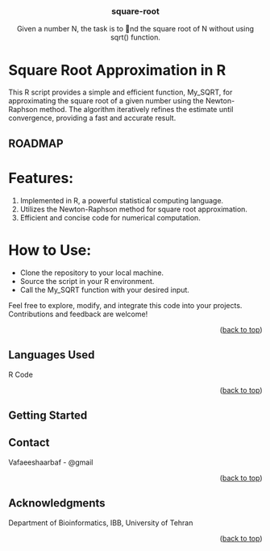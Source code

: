 # 

<!-- Improved compatibility of back to top link: See: https://github.com/othneildrew/Best-README-Template/pull/73 -->
<a name="readme-top"></a>



<!-- PROJECT LOGO -->
<br />
<div align="center">

<h3 align="center">square-root </h3>

  <p align="center">
    Given a number N, the task is to nd the square root of N without using sqrt() function.
    <br />
  </p>
</div>




<!-- TABLE OF CONTENTS -->

<h1>Square Root Approximation in R</h1>

This R script provides a simple and efficient function, My_SQRT, for approximating the square root of a given number using the Newton-Raphson method. The algorithm iteratively refines the estimate until convergence, providing a fast and accurate result.

<!-- ABOUT THE PROJECT -->
## ROADMAP

<h1>Features:</h1>
<ol>
	<li>
		Implemented in R, a powerful statistical computing language.
	</li>
	<li>
		Utilizes the Newton-Raphson method for square root approximation.
	</li>
	<li>
		Efficient and concise code for numerical computation.
	</li>
</ol>

<h1>How to Use:</h1>
<ul>
	<li>
		Clone the repository to your local machine.
	</li>
	<li>
		Source the script in your R environment.
	</li>
	<li>
		Call the My_SQRT function with your desired input.
	</li>
</ul>
Feel free to explore, modify, and integrate this code into your projects. Contributions and feedback are welcome!
<p align="right">(<a href="#readme-top">back to top</a>)</p>

## Languages Used

R Code 
<p align="right">(<a href="#readme-top">back to top</a>)</p>




<!-- GETTING STARTED -->
## Getting Started



<!-- CONTACT -->
## Contact

Vafaeeshaarbaf - @gmail 


<p align="right">(<a href="#readme-top">back to top</a>)</p>



<!-- ACKNOWLEDGMENTS -->
## Acknowledgments

Department of Bioinformatics, IBB, University of Tehran

<p align="right">(<a href="#readme-top">back to top</a>)</p>





<!-- MARKDOWN LINKS & IMAGES -->
<!-- https://www.markdownguide.org/basic-syntax/#reference-style-links -->
[contributors-shield]: https://img.shields.io/github/contributors/github_username/repo_name.svg?style=for-the-badge
[contributors-url]: https://github.com/github_username/repo_name/graphs/contributors
[forks-shield]: https://img.shields.io/github/forks/github_username/repo_name.svg?style=for-the-badge
[forks-url]: https://github.com/github_username/repo_name/network/members
[stars-shield]: https://img.shields.io/github/stars/github_username/repo_name.svg?style=for-the-badge
[stars-url]: https://github.com/github_username/repo_name/stargazers
[issues-shield]: https://img.shields.io/github/issues/github_username/repo_name.svg?style=for-the-badge
[issues-url]: https://github.com/github_username/repo_name/issues
[license-shield]: https://img.shields.io/github/license/github_username/repo_name.svg?style=for-the-badge
[license-url]: https://github.com/github_username/repo_name/blob/master/LICENSE.txt
[linkedin-shield]: https://img.shields.io/badge/-LinkedIn-black.svg?style=for-the-badge&logo=linkedin&colorB=555
[linkedin-url]: https://linkedin.com/in/linkedin_username
[product-screenshot]: images/screenshot.png
[Next.js]: https://img.shields.io/badge/next.js-000000?style=for-the-badge&logo=nextdotjs&logoColor=white
[Next-url]: https://nextjs.org/
[React.js]: https://img.shields.io/badge/React-20232A?style=for-the-badge&logo=react&logoColor=61DAFB
[React-url]: https://reactjs.org/
[Vue.js]: https://img.shields.io/badge/Vue.js-35495E?style=for-the-badge&logo=vuedotjs&logoColor=4FC08D
[Vue-url]: https://vuejs.org/
[Angular.io]: https://img.shields.io/badge/Angular-DD0031?style=for-the-badge&logo=angular&logoColor=white
[Angular-url]: https://angular.io/
[Svelte.dev]: https://img.shields.io/badge/Svelte-4A4A55?style=for-the-badge&logo=svelte&logoColor=FF3E00
[Svelte-url]: https://svelte.dev/
[Laravel.com]: https://img.shields.io/badge/Laravel-FF2D20?style=for-the-badge&logo=laravel&logoColor=white
[Laravel-url]: https://laravel.com
[Bootstrap.com]: https://img.shields.io/badge/Bootstrap-563D7C?style=for-the-badge&logo=bootstrap&logoColor=white
[Bootstrap-url]: https://getbootstrap.com
[JQuery.com]: https://img.shields.io/badge/jQuery-0769AD?style=for-the-badge&logo=jquery&logoColor=white
[JQuery-url]: https://jquery.com 
